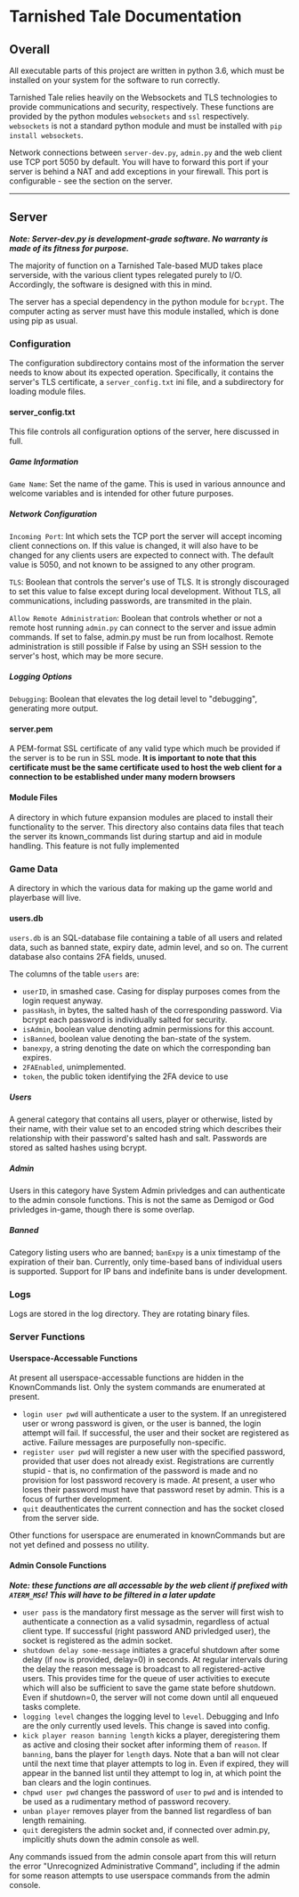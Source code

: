 # Tarnished Tale Documentation


## Overall
All executable parts of this project are written in python 3.6, which must be installed on your system for the software to run correctly.

Tarnished Tale relies heavily on the Websockets and TLS technologies to provide communications and security, respectively. These functions are provided by the python modules `websockets` and `ssl` respectively. `websockets` is not a standard python module and must be installed with `pip install websockets`.

Network connections between `server-dev.py`, `admin.py` and the web client use TCP port 5050 by default. You will have to forward this port if your server is behind a NAT and add exceptions in your firewall. This port is configurable - see the section on the server.
 ***
## Server
***Note: Server-dev.py is development-grade software. No warranty is made of its fitness for purpose.***

The majority of function on a Tarnished Tale-based MUD takes place serverside, with the various client types relegated purely to I/O. Accordingly, the software is designed with this in mind.

The server has a special dependency in the python module for `bcrypt`. The computer acting as server must have this module installed, which is done using pip as usual.

### Configuration
The configuration subdirectory contains most of the information the server needs to know about its expected operation. Specifically, it contains the server's TLS certificate, a `server_config.txt` ini file, and a subdirectory for loading module files.

#### server_config.txt
This file controls all configuration options of the server, here discussed in full.

##### Game Information
`Game Name`: Set the name of the game. This is used in various announce and welcome variables and is intended for other future purposes.

##### Network Configuration
`Incoming Port`: Int which sets the TCP port the server will accept incoming client connections on. If this value is changed, it will also have to be changed for any clients users are expected to connect with. The default value is 5050, and not known to be assigned to any other program.

`TLS`: Boolean that controls the server's use of TLS. It is strongly discouraged to set this value to false except during local development. Without TLS, all communications, including passwords, are transmited in the plain.

`Allow Remote Administration`: Boolean that controls whether or not a remote host running `admin.py` can connect to the server and issue admin commands. If set to false, admin.py must be run from localhost. Remote administration is still possible if False by using an SSH session to the server's host, which may be more secure.

##### Logging Options
`Debugging`: Boolean that elevates the log detail level to "debugging", generating more output.

#### server.pem
A PEM-format SSL certificate of any valid type which much be provided if the server is to be run in SSL mode. **It is important to note that this certificate must be the same certificate used to host the web client for a connection to be established under many modern browsers**

#### Module Files
A directory in which future expansion modules are placed to install their functionality to the server. This directory also contains data files that teach the server its known_commands list during startup and aid in module handling. This feature is not fully implemented

### Game Data
A directory in which the various data for making up the game world and playerbase will live.

#### users.db
`users.db` is an SQL-database file containing a table of all users and related data, such as banned state, expiry date, admin level, and so on. The current database also contains 2FA fields, unused.

The columns of the table `users` are:
- `userID`, in smashed case. Casing for display purposes comes from the login request anyway.
- `passHash`, in bytes, the salted hash of the corresponding password. Via bcrypt each password is individually salted for security.
- `isAdmin`, boolean value denoting admin permissions for this account.
- `isBanned`, boolean value denoting the ban-state of the system.
- `banexpy`, a string denoting the date on which the corresponding ban expires.
- `2FAEnabled`, unimplemented.
- `token`, the public token identifying the 2FA device to use

##### Users
A general category that contains all users, player or otherwise, listed by their name, with their value set to an encoded string which describes their relationship with their password's salted hash and salt. Passwords are stored as salted hashes using bcrypt.

##### Admin
Users in this category have System Admin privledges and can authenticate to the admin console functions. This is not the same as Demigod or God privledges in-game, though there is some overlap.

##### Banned
Category listing users who are banned; `banExpy` is a unix timestamp of the expiration of their ban. Currently, only time-based bans of individual users is supported. Support for IP bans and indefinite bans is under development.

### Logs
Logs are stored in the log directory. They are rotating binary files.

### Server Functions
#### Userspace-Accessable Functions
At present all userspace-accessable functions are hidden in the KnownCommands list. Only the system commands are enumerated at present.
 - `login user pwd` will authenticate a user to the system. If an unregistered user or wrong password is given, or the user is banned, the login attempt will fail. If successful, the user and their socket are registered as active. Failure messages are purposefully non-specific.
 - `register user pwd` will register a new user with the specified password, provided that user does not already exist. Registrations are currently stupid - that is, no confirmation of the password is made and no provision for lost password recovery is made. At present, a user who loses their password must have that password reset by admin. This is a focus of further development.
 - `quit` deauthenticates the current connection and has the socket closed from the server side.

Other functions for userspace are enumerated in knownCommands but are not yet defined and possess no utility.

#### Admin Console Functions
***Note: these functions are all accessable by the web client if prefixed with `ATERM_MSG`! This will have to be filtered in a later update***

 - `user pass` is the mandatory first message as the server will first wish to authenticate a connection as a valid sysadmin, regardless of actual client type. If successful (right password AND privledged user), the socket is registered as the admin socket.
 - `shutdown delay some-message` initiates a graceful shutdown after some delay (if `now` is provided, delay=0) in seconds. At regular intervals during the delay the reason message is broadcast to all registered-active users. This provides time for the queue of user activities to execute which will also be sufficient to save the game state before shutdown. Even if shutdown=0, the server will not come down until all enqueued tasks complete.
 - `logging level` changes the logging level to `level`. Debugging and Info are the only currently used levels. This change is saved into config.
 - `kick player reason banning length` kicks a player, deregistering them as active and closing their socket after informing them of `reason`. If `banning`, bans the player for `length` days. Note that a ban will not clear until the next time that player attempts to log in. Even if expired, they will appear in the banned list until they attempt to log in, at which point the ban clears and the login continues.
 - `chpwd user pwd` changes the password of `user` to `pwd` and is intended to be used as a rudimentary method of password recovery.
 - `unban player` removes player from the banned list regardless of ban length remaining.
 - `quit` deregisters the admin socket and, if connected over admin.py, implicitly shuts down the admin console as well.

Any commands issued from the admin console apart from this will return the error "Unrecognized Administrative Command", including if the admin for some reason attempts to use userspace commands from the admin console.

